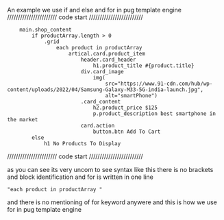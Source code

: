 An example we use if and else and for in pug template engine
/////////////////////// code start /////////////////////////

      
        main.shop_content
            if productArray.length > 0
                .grid 
                    each product in productArray 
                        artical.card.product_item 
                            header.card_header 
                                h1.product_title #{product.title}
                            div.card_image 
                                img(
                                    src="https://www.91-cdn.com/hub/wp-content/uploads/2022/04/Samsung-Galaxy-M33-5G-india-launch.jpg",
                                    alt="smartPhone")
                            .card_content 
                                h2.product_price $125
                                p.product_description best smartphone in the market 
                            card.action 
                                button.btn Add To Cart
            else 
                h1 No Products To Display    

/////////////////////// code start /////////////////////////

as you can see its very uncom to see syntax like this 
there is no brackets and block identification
and for is written in one line

    "each product in productArray "

and there is no mentioning of for  keyword anywere
and this is how we use for in pug template engine

